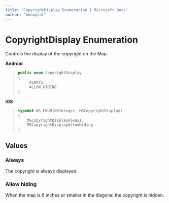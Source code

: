 ```yaml
---
title: "CopyrightDisplay Enumeration | Microsoft Docs"
author: "bmnxplat"
---
```


# CopyrightDisplay Enumeration

Controls the display of the copyright on the Map.

**Android**

>```java
> public enum CopyrightDisplay
> {
>      ALWAYS,
>      ALLOW_HIDING
> }
>```

**iOS**

>```objectivec
> typedef NS_ENUM(NSInteger, MSCopyrightDisplay)
> {
>     MSCopyrightDisplayAlways,
>     MSCopyrightDisplayAllowHiding
> }
>```

## Values

### Always

The copyright is always displayed.

### Allow hiding

When the map is 6 inches or smaller in the diagonal the copyright is hidden.